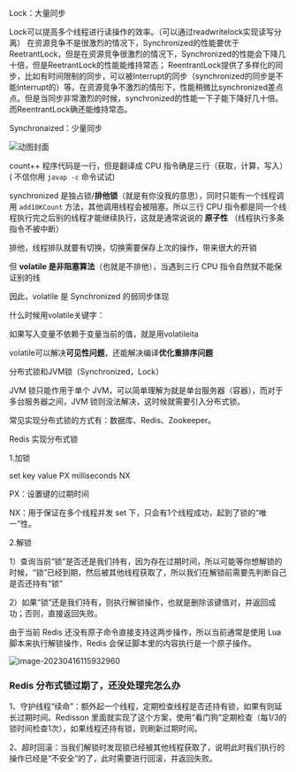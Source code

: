 Lock：大量同步

Lock可以提高多个线程进行读操作的效率。（可以通过readwritelock实现读写分离）
在资源竞争不是很激烈的情况下，Synchronized的性能要优于ReetrantLock，但是在资源竞争很激烈的情况下，Synchronized的性能会下降几十倍，但是ReetrantLock的性能能维持常态；
ReentrantLock提供了多样化的同步，比如有时间限制的同步，可以被Interrupt的同步（synchronized的同步是不能Interrupt的）等。在资源竞争不激烈的情形下，性能稍微比synchronized差点点。但是当同步非常激烈的时候，synchronized的性能一下子能下降好几十倍。而ReentrantLock确还能维持常态。

Synchronaized：少量同步

![动图封面](https://pic2.zhimg.com/v2-33895a2c347d219976ad80ba53395925_b.jpg)

count++ 程序代码是一行，但是翻译成 CPU 指令确是三行（获取，计算，写入）( 不信你用 `javap -c` 命令试试)

synchronized 是独占锁/**排他锁**（就是有你没我的意思），同时只能有一个线程调用 `add10KCount` 方法，其他调用线程会被阻塞。所以三行 CPU 指令都是同一个线程执行完之后别的线程才能继续执行，这就是通常说说的 **原子性** （线程执行多条指令不被中断）

排他，线程排队就要有切换，切换需要保存上次的操作，带来很大的开销

但 **volatile 是非阻塞算法**（也就是不排他），当遇到三行 CPU 指令自然就不能保证别的线

因此，volatile 是 Synchronized 的弱同步体现

什么时候用volatile关键字：

如果写入变量不依赖于变量当前的值，就是用volatileita

volatile可以解决**可见性问题**，还能解决编译**优化重排序问题**



分布式锁和JVM锁（Synchronized，Lock）

JVM 锁只能作用于单个 JVM，可以简单理解为就是单台服务器（容器），而对于多台服务器之间，JVM 锁则没法解决，这时候就需要引入分布式锁。

常见实现分布式锁的方式有：数据库、Redis、Zookeeper。

Redis 实现分布式锁

1.加锁

set key value PX milliseconds NX

PX：设置键的过期时间

NX：用于保证在多个线程并发 set 下，只会有1个线程成功，起到了锁的“唯一”性。

2.解锁

1）查询当前“锁”是否还是我们持有，因为存在过期时间，所以可能等你想解锁的时候，“锁”已经到期，然后被其他线程获取了，所以我们在解锁前需要先判断自己是否还持有“锁”

2）如果“锁”还是我们持有，则执行解锁操作，也就是删除该键值对，并返回成功；否则，直接返回失败。

由于当前 Redis 还没有原子命令直接支持这两步操作，所以当前通常是使用 Lua 脚本来执行解锁操作，Redis 会保证脚本里的内容执行是一个原子操作。

![image-20230416115932960](C:\Users\18479\AppData\Roaming\Typora\typora-user-images\image-20230416115932960.png)

### Redis 分布式锁过期了，还没处理完怎么办

1、守护线程“续命”：额外起一个线程，定期检查线程是否还持有锁，如果有则延长过期时间。Redisson 里面就实现了这个方案，使用“看门狗”定期检查（每1/3的锁时间检查1次），如果线程还持有锁，则刷新过期时间。

 

2、超时回滚：当我们解锁时发现锁已经被其他线程获取了，说明此时我们执行的操作已经是“不安全”的了，此时需要进行回滚，并返回失败。